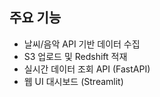 ## 주요 기능

- 날씨/음악 API 기반 데이터 수집
- S3 업로드 및 Redshift 적재
- 실시간 데이터 조회 API (FastAPI)
- 웹 UI 대시보드 (Streamlit)

